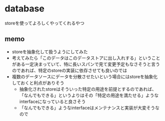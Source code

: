 # database

storeを使ってよろしくやってくれるやつ

## memo

- storeを抽象化して扱うようにしてみた
- 考えてみたら「このデータはこのデータストアに出し入れする」ということがある一定決まっていて、特に長いスパンで見て変更予定もなさそうと言うのであれば、特定のstoreの実装に依存させても良いのでは
- 複数のデータソースにデータを分散させたいという場合にはstoreを抽象化しておくと利点がありそう
  - 抽象化されたstoreはそういった特定の用途を前提とするのであれば、「なんでもできる」というよりはその「特定の用途を満たせる」ようなinterfaceになっていると良さそう
  - 「なんでもできる」ようなinterfaceはメンテナンスと実装が大変そうなので
